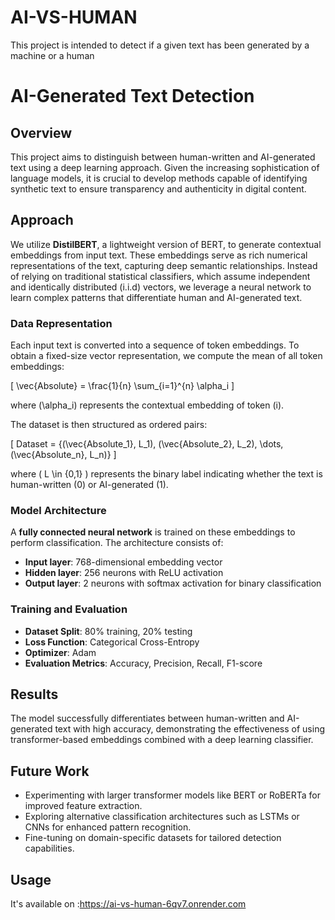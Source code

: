 # AI-VS-HUMAN

This project is intended to detect if a given text has been generated by a machine or a human

# AI-Generated Text Detection

## Overview

This project aims to distinguish between human-written and AI-generated text using a deep learning approach. Given the increasing sophistication of language models, it is crucial to develop methods capable of identifying synthetic text to ensure transparency and authenticity in digital content.

## Approach

We utilize **DistilBERT**, a lightweight version of BERT, to generate contextual embeddings from input text. These embeddings serve as rich numerical representations of the text, capturing deep semantic relationships. Instead of relying on traditional statistical classifiers, which assume independent and identically distributed (i.i.d) vectors, we leverage a neural network to learn complex patterns that differentiate human and AI-generated text.

### Data Representation

Each input text is converted into a sequence of token embeddings. To obtain a fixed-size vector representation, we compute the mean of all token embeddings:

\[ \vec{Absolute} = \frac{1}{n} \sum\_{i=1}^{n} \alpha_i \]

where \(\alpha_i\) represents the contextual embedding of token \(i\).

The dataset is then structured as ordered pairs:

\[ Dataset = \{(\vec{Absolute_1}, L_1), (\vec{Absolute_2}, L_2), \dots, (\vec{Absolute_n}, L_n)\} \]

where \( L \in \{0,1\} \) represents the binary label indicating whether the text is human-written (0) or AI-generated (1).

### Model Architecture

A **fully connected neural network** is trained on these embeddings to perform classification. The architecture consists of:

- **Input layer**: 768-dimensional embedding vector
- **Hidden layer**: 256 neurons with ReLU activation
- **Output layer**: 2 neurons with softmax activation for binary classification

### Training and Evaluation

- **Dataset Split**: 80% training, 20% testing
- **Loss Function**: Categorical Cross-Entropy
- **Optimizer**: Adam
- **Evaluation Metrics**: Accuracy, Precision, Recall, F1-score

## Results

The model successfully differentiates between human-written and AI-generated text with high accuracy, demonstrating the effectiveness of using transformer-based embeddings combined with a deep learning classifier.

## Future Work

- Experimenting with larger transformer models like BERT or RoBERTa for improved feature extraction.
- Exploring alternative classification architectures such as LSTMs or CNNs for enhanced pattern recognition.
- Fine-tuning on domain-specific datasets for tailored detection capabilities.

## Usage

It's available on :https://ai-vs-human-6qv7.onrender.com
